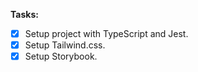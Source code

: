 **Tasks:**

- [x] Setup project with TypeScript and Jest.
- [x] Setup Tailwind.css.
- [x] Setup Storybook.
